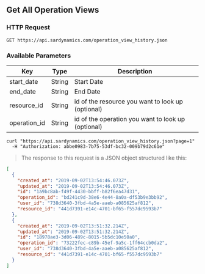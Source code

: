 ## Get All Operation Views

### HTTP Request

`GET https://api.sardynamics.com/operation_view_history.json`

### Available Parameters

| Key          | Type   | Description                                        |
| ------------ | ------ | -------------------------------------------------- |
| start_date   | String | Start Date                                         |
| end_date     | String | End Date                                           |
| resource_id  | String | id of the resource you want to look up (optional)  |
| operation_id | String | id of the operation you want to look up (optional) |

```shell
curl "https://api.sardynamics.com/operation_view_history.json?page=1"
  -H "Authorization: abbe0983-7b75-53df-bc32-009b79d2c61e"
```

> The response to this request is a JSON object structured like this:

```json
[
  {
    "created_at": "2019-09-02T13:54:46.073Z",
    "updated_at": "2019-09-02T13:54:46.073Z",
    "id": "1a9bc8ab-f49f-4430-bbff-b82f6ea47d31",
    "operation_id": "bd241c9d-38e6-4e44-8a0a-df53b9e3bb92",
    "user_id": "738d3640-3fbd-4a5e-aaeb-a085625af812",
    "resource_id": "441d7391-e14c-4701-bf65-f557dc9593b7"
  },
  {
    "created_at": "2019-09-02T13:51:32.214Z",
    "updated_at": "2019-09-02T13:51:32.214Z",
    "id": "18978ae3-3d06-489c-8015-5b5dc10e50a0",
    "operation_id": "73222fec-c89b-45ef-9a5c-1ff64ccb0da2",
    "user_id": "738d3640-3fbd-4a5e-aaeb-a085625af812",
    "resource_id": "441d7391-e14c-4701-bf65-f557dc9593b7"
  }
]
```
